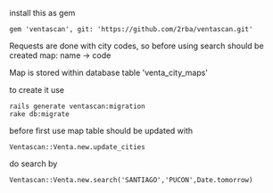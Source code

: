 install this as gem

    gem 'ventascan', git: 'https://github.com/2rba/ventascan.git'

Requests are done with city codes, so before using search should be created map: name -> code

Map is stored within database table 'venta_city_maps'

to create it use

    rails generate ventascan:migration
    rake db:migrate


before first use map table should be updated with

    Ventascan::Venta.new.update_cities

do search by

    Ventascan::Venta.new.search('SANTIAGO','PUCON',Date.tomorrow)
